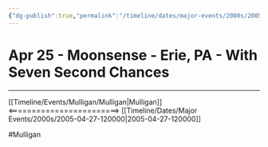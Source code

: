 ```yaml
---
{"dg-publish":true,"permalink":"/timeline/dates/major-events/2000s/2005-04-25-120000/","dgHomeLink":true,"dgPassFrontmatter":false}
---
```


# **Apr 25 - Moonsense - Erie, PA - With Seven Second Chances**

---

[[Timeline/Events/Mulligan/Mulligan|Mulligan]]   <========================> [[Timeline/Dates/Major Events/2000s/2005-04-27-120000|2005-04-27-120000]]


#Mulligan 